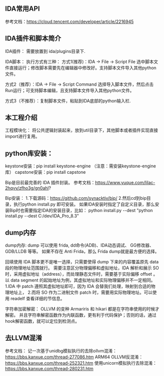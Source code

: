 

## IDA常用API
参考文档：https://cloud.tencent.com/developer/article/2216945


## IDA插件和脚本简介

IDA插件：
需要放置到 ida/plugins目录下.

IDA脚本：
执行方式有三种：
方式1(推荐)：IDA -> File -> Script File
选中脚本文件直接运行；修改脚本需要先在编辑器中修改好。支持脚本文件导入其他python文件。

方式2（推荐）：IDA -> File -> Script Command
选择导入脚本文件，然后点击Run运行；可支持脚本编辑，且支持脚本文件导入其他python文件。

方式3（不推荐）：复制脚本文件，粘贴到IDA底部的python输入栏.

## 本工程介绍
工程模块化：
将公共逻辑封装起来，放到util目录下，其他脚本或者插件实现直接import进行复用。



## python库安装：
keystone安装：pip install keystone-engine （注意：需安装keystone-engine库）
capstone安装：pip install capstone


Bip是目前最完善的 IDA 插件封装。
参考文档：https://www.yuque.com/lilac-2hqvv/zfho3g/gn0ahl?

Bip安装：
1.下载源码：https://github.com/synacktiv/bip/
2.然后cd到bip目录，执行python install.py 即可安装。
如果IDA安装时指定了自定义目录，那么安装Bip时也需要指定IDA的安装目录，比如：
python install.py --dest "python install.py --dest C:/dev/IDA_Pro_8.3"



## dump内存
dump内存:
dump 可以使用 frida, dd命令(ADB)、IDA动态调试、 GG修改器、 GDB/LLDB 等等。
如果不存在 Anti Frida，那么 Frida dump就是最方便的选择。

回填使用 IDA 脚本更不是唯一选择，只需要使得 dump 下来的内容覆盖原先 data 段的物理地址范围就行。
需要注意区分物理偏移和虚拟地址，IDA 解析和展示 SO 时，采用虚拟地址（address），而处理静态文件时，需要基于实际偏移 offset 。
以 data segment 的起始地址为例，其虚拟地址和实际物理偏移并不一定相同。
1.IDA 中 patch 遵照其虚拟地址即可，因为 IDA 会替我们处理，映射到合适的物理地址上，
2.而将 SO 作为二进制文件 patch 时，需要用实际物理地址。可以使用 readelf 查看详细的节信息。


字符串加密解密：
OLLVM 的变种 Armariris 和 hikari 都是在字符串使用的时候才解密。
并且字符串解密函数作为内联函数，更有利于代码保护；否则的话，通过hook解密函数，就可以定位到检测点。



## 去LLVM混淆
参考文档：
记一次基于unidbg模拟执行的去除ollvm混淆： https://bbs.kanxue.com/thread-277086.htm
ARM64 OLLVM反混淆：https://bbs.kanxue.com/thread-252321.htm
使用unicorn模拟执行去除混淆：https://bbs.kanxue.com/thread-280231.htm



